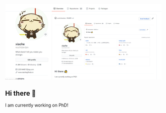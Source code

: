 [![Imaage](https://github.com/woshidandan/woshidandan/blob/master/my_index1.png)](https://github.com/woshidandan)



## Hi there 👋


I am currently working on PhD!


